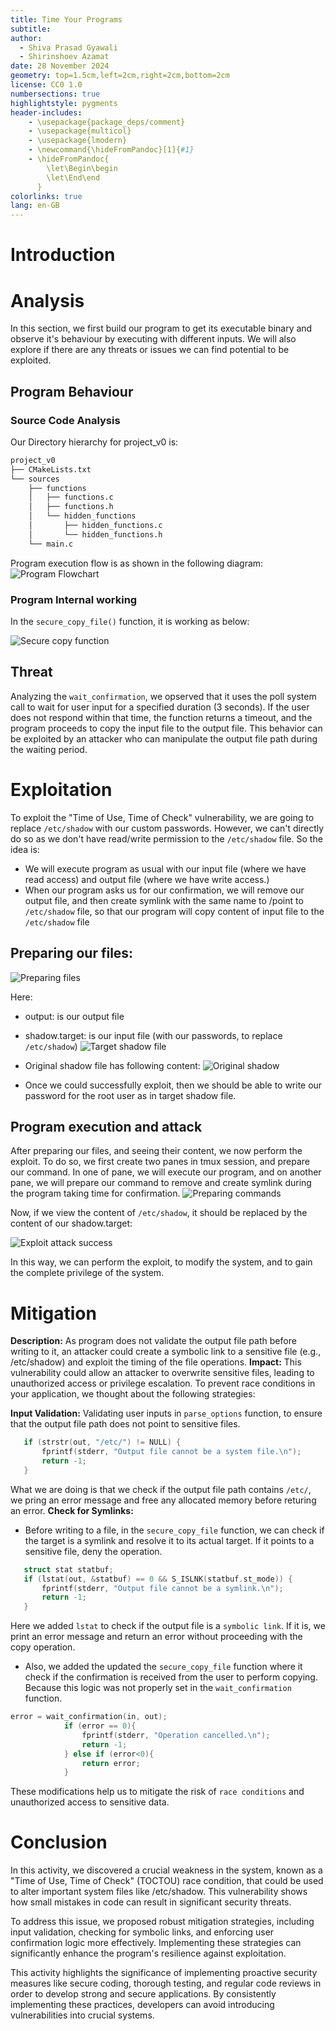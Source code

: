 ```yaml
---
title: Time Your Programs
subtitle:
author: 
  - Shiva Prasad Gyawali
  - Shirinshoev Azamat
date: 28 November 2024
geometry: top=1.5cm,left=2cm,right=2cm,bottom=2cm
license: CC0 1.0
numbersections: true
highlightstyle: pygments
header-includes:
    - \usepackage{package_deps/comment}
    - \usepackage{multicol}
    - \usepackage{lmodern}
    - \newcommand{\hideFromPandoc}[1]{#1}
    - \hideFromPandoc{
        \let\Begin\begin
        \let\End\end
      }
colorlinks: true
lang: en-GB
---
```



# Introduction


# Analysis
In this section, we first build our program to get its executable binary and observe it's behaviour by executing with different inputs. We will also explore if there are any threats or issues we can find potential to be exploited.

## Program Behaviour 
### Source Code Analysis
Our Directory hierarchy for project_v0 is:
```bash
project_v0
├── CMakeLists.txt
└── sources
    ├── functions
    │   ├── functions.c
    │   ├── functions.h
    │   └── hidden_functions
    │       ├── hidden_functions.c
    │       └── hidden_functions.h
    └── main.c
```
Program execution flow is as shown in the following diagram:
![Program Flowchart](./images/flowchart.png)

### Program Internal working
In the `secure_copy_file()` function, it is working as below:

![Secure copy function](./images/secure_copy.png)


## Threat
Analyzing the `wait_confirmation`, we opserved that it uses the poll system call to wait for user input for a specified duration (3 seconds). If the user does not respond within that time, the function returns a timeout, and the program proceeds to copy the input file to the output file. This behavior can be exploited by an attacker who can manipulate the output file path during the waiting period.

# Exploitation
To exploit the "Time of Use, Time of Check" vulnerability, we are going to replace `/etc/shadow` with our custom passwords. However, we can't directly do so as we don't have read/write permission to the `/etc/shadow` file. So the idea is:
- We will execute program as usual with our input file (where we have read access) and output file (where we have write access.)
- When our program asks us for our confirmation, we will remove our output file, and then create symlink with the same name to /point to `/etc/shadow` file, so that our program will copy content of input file to the `/etc/shadow` file

## Preparing our files:
![Preparing files](./images/preparing_files.png)

Here:
  - output: is our output file
  - shadow.target: is our input file (with our passwords, to replace `/etc/shadow`)
  ![Target shadow file](./images/shadow-target.png)
  - Original shadow file has following content:
  ![Original shadow](./images/original_shadow_file.png)

  - Once we could successfully exploit, then we should be able to write our password for the root user as in target shadow file.




## Program execution and attack
After preparing our files, and seeing their content, we now perform the exploit. To do so, we first create two panes in tmux session, and prepare our command. In one of pane, we will execute our program, and on another pane, we will prepare our command to remove and create symlink during the program taking time for confirmation.
![Preparing commands](./images/execution-attack.png)

Now, if we view the content of `/etc/shadow`, it should be replaced by the content of our shadow.target:

![Exploit attack success](./images/exploit-success.png)

In this way, we can perform the exploit, to modify the system, and to gain the complete privilege of the system.


# Mitigation
**Description:** As program does not validate the output file path before writing to it, an attacker could create a symbolic link to a sensitive file (e.g., /etc/shadow) and exploit the timing of the file operations.
**Impact:**
This vulnerability could allow an attacker to overwrite sensitive files, leading to unauthorized access or privilege escalation. To prevent race conditions in your application, we thought about the following strategies:

**Input Validation:**
Validating user inputs in `parse_options` function, to ensure that the output file path does not point to sensitive files. 

```c
   if (strstr(out, "/etc/") != NULL) {
       fprintf(stderr, "Output file cannot be a system file.\n");
       return -1;
   }
```
What we are doing is that we check if the output file path contains `/etc/`, we pring an error message and free any allocated memory before returing an error. 
**Check for Symlinks:**
- Before writing to a file, in the `secure_copy_file` function, we can check if the target is a symlink and resolve it to its actual target. If it points to a sensitive file, deny the operation.

```c 
   struct stat statbuf;
   if (lstat(out, &statbuf) == 0 && S_ISLNK(statbuf.st_mode)) {
       fprintf(stderr, "Output file cannot be a symlink.\n");
       return -1;
   }
```
Here we added `lstat` to check if the output file is a `symbolic link`. If it is, we print an error message and return an error without proceeding with the copy operation.
- Also, we added the updated the `secure_copy_file` function where it check if the confirmation is received from the user to perform copying. Because this logic was not properly set in the `wait_confirmation` function. 
```c
error = wait_confirmation(in, out);
            if (error == 0){
                fprintf(stderr, "Operation cancelled.\n");
                return -1;
            } else if (error<0){
                return error;
            }
```
These modifications help us to mitigate the risk of `race conditions` and unauthorized access to sensitive data. 

# Conclusion
In this activity, we discovered a crucial weakness in the system, known as a "Time of Use, Time of Check" (TOCTOU) race condition, that could be used to alter important system files like /etc/shadow. This vulnerability shows how small mistakes in code can result in significant security threats.

To address this issue, we proposed robust mitigation strategies, including input validation, checking for symbolic links, and enforcing user confirmation logic more effectively. Implementing these strategies can significantly enhance the program's resilience against exploitation.

This activity highlights the significance of implementing proactive security measures like secure coding, thorough testing, and regular code reviews in order to develop strong and secure applications. By consistently implementing these practices, developers can avoid introducing vulnerabilities into crucial systems.


